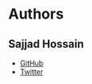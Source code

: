 # Authors

## Sajjad Hossain

* [GitHub](http://github.com/sajjadhossain)  
* [Twitter](http://twitter.com/metaterran)  
